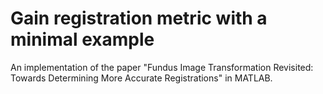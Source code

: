 # Gain registration metric with a minimal example
An implementation of the paper "Fundus Image Transformation Revisited: Towards Determining More Accurate Registrations" in MATLAB.
